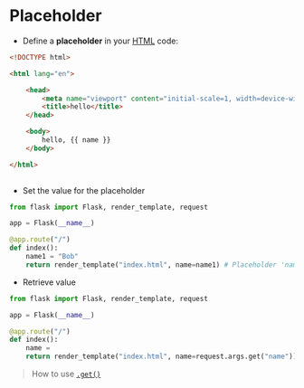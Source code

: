 # Placeholder

- Define a **placeholder** in your [HTML](contents-html.md) code:

```html
<!DOCTYPE html>

<html lang="en">

    <head>
        <meta name="viewport" content="initial-scale=1, width=device-width">
        <title>hello</title>
    </head>

    <body>
        hello, {{ name }}
    </body>

</html>
  
```

- Set the value for the placeholder

```python
from flask import Flask, render_template, request

app = Flask(__name__)

@app.route("/")
def index():
	name1 = "Bob"
	return render_template("index.html", name=name1) # Placeholder 'name' equals the variable 'name1'
```

- Retrieve value

```python
from flask import Flask, render_template, request

app = Flask(__name__)

@app.route("/")
def index():
	name =
	return render_template("index.html", name=request.args.get("name"))
```

> How to use [`.get()`](computer-science/docs/python/dictionaries.md)
